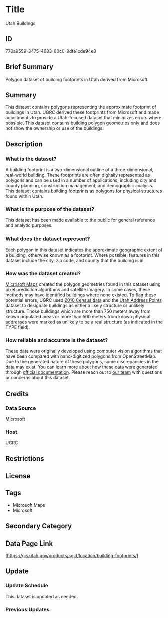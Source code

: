# Title

Utah Buildings

## ID

770a9559-3475-4683-80c0-9dfe1cde94e8

## Brief Summary

Polygon dataset of building footprints in Utah derived from Microsoft.

## Summary

This dataset contains polygons representing the approximate footprint of buildings in Utah. UGRC derived these footprints from Microsoft and made adjustments to provide a Utah-focused dataset that minimizes errors where possible. This dataset contains building polygon geometries only and does not show the ownership or use of the buildings.

## Description

### What is the dataset?

A building footprint is a two-dimensional outline of a three-dimensional, real-world building. These footprints are often digitally represented as polygons and can be used in a number of applications, including city and county planning, construction management, and demographic analysis. This dataset contains building footprints as polygons for physical structures found within Utah.

### What is the purpose of the dataset?

This dataset has been made available to the public for general reference and analytic purposes.

<!--- Do we, or any other state agency, use this dataset for anything more specific? --->

### What does the dataset represent?

Each polygon in this dataset indicates the approximate geographic extent of a building, otherwise known as a footprint. Where possible, features in this dataset include the city, zip code, and county that the building is in.

### How was the dataset created?

[Microsoft Maps](https://www.microsoft.com/en-us/maps) created the polygon geometries found in this dataset using pixel prediction algorithms and satellite imagery. In some cases, these methods may have identified buildings where none existed. To flag these potential errors, UGRC used [2010 Census data](https://gis.utah.gov/products/sgid/demographic/population-block-areas-2010-approx/) and the [Utah Address Points](https://gis.utah.gov/products/sgid/location/address-points/) dataset to designate buildings as either a likely structure or unlikely structure. Those buildings which are more than 750 meters away from known populated areas or more than 500 meters from known physical addresses were marked as unlikely to be a real structure (as indicated in the TYPE field).

### How reliable and accurate is the dataset?

These data were originally developed using computer vision algorithms that have been compared with hand-digitized polygons from OpenStreetMap. Due to the generated nature of these polygons, some discrepancies in the data may exist. You can learn more about how these data were generated through [official documentation](https://github.com/microsoft/USBuildingFootprints). Please reach out to [our team](https://gis.utah.gov/contact/) with questions or concerns about this dataset.

## Credits

### Data Source

Microsoft

### Host

UGRC

## Restrictions

## License

## Tags

- Microsoft Maps
- Microsoft

## Secondary Category

## Data Page Link

[https://gis.utah.gov/products/sgid/location/building-footprints/]

## Update

### Update Schedule

This dataset is updated as needed.

### Previous Updates
